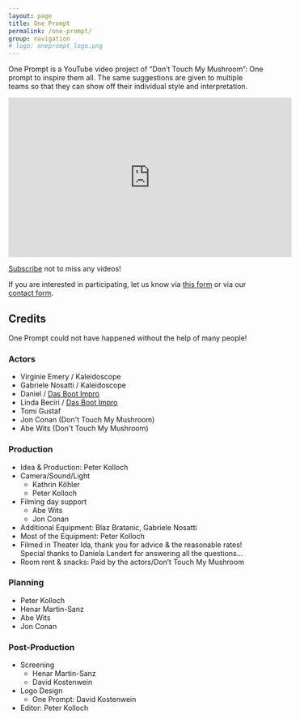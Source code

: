 ```yaml
---
layout: page
title: One Prompt
permalink: /one-prompt/
group: navigation
# logo: oneprompt_logo.png
---
```


One Prompt is a YouTube video project of “Don’t Touch My Mushroom”: One prompt to inspire them all.
The same suggestions are given to multiple teams so that they can show off their individual style and interpretation.

<div  class="video-embed">
<iframe width="560" height="315" src="https://www.youtube.com/watch?v=EEdb1s4E16E" title="YouTube video player" frameborder="0" allow="accelerometer; autoplay; clipboard-write; encrypted-media; gyroscope; picture-in-picture" allowfullscreen></iframe>
</div>

[Subscribe](https://www.youtube.com/channel/UCvBvCWsbElrhb-tSF5JZEVg) not to miss any videos!

If you are interested in participating, let us know via [this form](https://docs.google.com/forms/d/e/1FAIpQLSezZ2os-ZeV7WVZD57qIkAf624khSReR3VNQmp6lf2YPm9E1w/viewform?usp=sf_link) or via our [contact form](/contact).

## Credits

One Prompt could not have happened without the help of many people!

### Actors

* Virginie Emery / Kaleidoscope
* Gabriele Nosatti / Kaleidoscope
* Daniel / [Das Boot Impro](https://das-boot-impro.ch)
* Linda Beciri / [Das Boot Impro](https://das-boot-impro.ch)
* Tomi Gustaf
* Jon Conan (Don't Touch My Mushroom)
* Abe Wits (Don't Touch My Mushroom)

### Production

* Idea & Production: Peter Kolloch
* Camera/Sound/Light
    * Kathrin Köhler
    * Peter Kolloch
* Filming day support
    * Abe Wits
    * Jon Conan
* Additional Equipment: Blaz Bratanic, Gabriele Nosatti
* Most of the Equipment: Peter Kolloch
* Filmed in Theater Ida, thank you for advice & the reasonable rates! Special thanks to Daniela Landert for answering all the questions...
* Room rent & snacks: Paid by the actors/Don’t Touch My Mushroom

### Planning

* Peter Kolloch
* Henar Martin-Sanz
* Abe Wits
* Jon Conan

### Post-Production

* Screening
    * Henar Martin-Sanz
    * David Kostenwein
* Logo Design
    * One Prompt: David Kostenwein
* Editor: Peter Kolloch